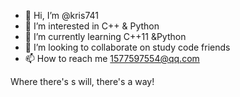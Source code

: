- 👋 Hi, I’m @kris741
- 👀 I’m interested in C++ & Python
- 🌱 I’m currently learning C++11 &Python
- 💞️ I’m looking to collaborate on study code friends
- 📫 How to reach me 1577597554@qq.com

Where there's s will, there's a way!
<!---
kris741/kris741 is a ✨ special ✨ repository because its `README.md` (this file) appears on your GitHub profile.
You can click the Preview link to take a look at your changes.
--->
